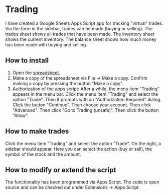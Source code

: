 # Trading

I have created a Google Sheets Apps Script app for tracking "virtual" trades. Via the form in the sidebar, trades can be made (buying or selling). The trades sheet shows all trades that have been made. The inventory sheet shows the current inventory. The balance sheet shows how much money has been made with buying and selling.

## How to install

1. Open the [spreadsheet](https://docs.google.com/spreadsheets/d/1iHS1Rn1EDHJKHHshx1qzJOUNGcj5RDHgkZmoopqTbfk/edit?usp=sharing).
2. Make a copy of the spreadsheet via File -> Make a copy. Confirm making a copy by pressing the button "Make a copy".
3. Authorization of the apps script: After a while, the menu item "Trading" appears in the menu bar. Click the menu item "Trading" and select the option "Trade". Then it prompts with an "Authorization Required" dialog. Click the button "Continue". Then choose your account. Then click "Advanced". Then click "Go to Trading (unsafe)". Then click the button "Allow".

## How to make trades

Click the menu item "Trading" and select the option "Trade". On the right, a sidebar should appear. Here you can select the action (buy or sell), the symbol of the stock and the amount.

## How to modify or extend the script

The functionality has been programmed via Apps Script. The code is open source and can be checked out under Extensions -> Apps Script.
